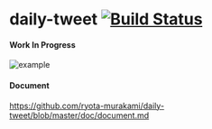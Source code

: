 daily-tweet [![Build Status](https://travis-ci.org/ryota-murakami/daily-tweet.svg?branch=clean-OAuthLoginBunde-name)](https://travis-ci.org/ryota-murakami/daily-tweet)
========================
#### Work In Progress

![example](https://raw.githubusercontent.com/ryota-murakami/ImageBox/master/daily-tweet/daily-tweet-example.jpg)

#### Document

https://github.com/ryota-murakami/daily-tweet/blob/master/doc/document.md
